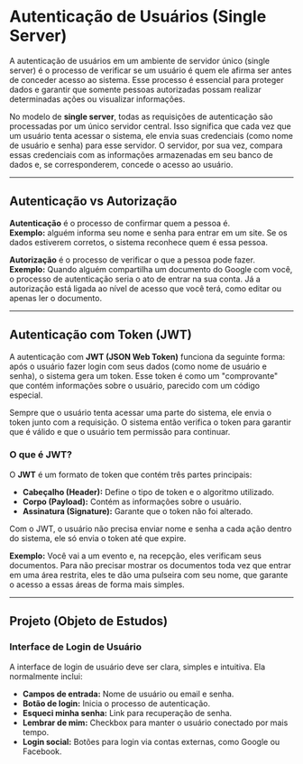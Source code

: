 # Autenticação de Usuários (Single Server)

A autenticação de usuários em um ambiente de servidor único (single server) é o processo de verificar se um usuário é quem ele afirma ser antes de conceder acesso ao sistema. Esse processo é essencial para proteger dados e garantir que somente pessoas autorizadas possam realizar determinadas ações ou visualizar informações.

No modelo de **single server**, todas as requisições de autenticação são processadas por um único servidor central. Isso significa que cada vez que um usuário tenta acessar o sistema, ele envia suas credenciais (como nome de usuário e senha) para esse servidor. O servidor, por sua vez, compara essas credenciais com as informações armazenadas em seu banco de dados e, se corresponderem, concede o acesso ao usuário.

---

## Autenticação vs Autorização

**Autenticação** é o processo de confirmar quem a pessoa é.  
**Exemplo:** alguém informa seu nome e senha para entrar em um site. Se os dados estiverem corretos, o sistema reconhece quem é essa pessoa.

**Autorização** é o processo de verificar o que a pessoa pode fazer.  
**Exemplo:** Quando alguém compartilha um documento do Google com você, o processo de autenticação seria o ato de entrar na sua conta. Já a autorização está ligada ao nível de acesso que você terá, como editar ou apenas ler o documento.

---

## Autenticação com Token (JWT)

A autenticação com **JWT (JSON Web Token)** funciona da seguinte forma: após o usuário fazer login com seus dados (como nome de usuário e senha), o sistema gera um token. Esse token é como um "comprovante" que contém informações sobre o usuário, parecido com um código especial.

Sempre que o usuário tenta acessar uma parte do sistema, ele envia o token junto com a requisição. O sistema então verifica o token para garantir que é válido e que o usuário tem permissão para continuar.

### O que é JWT?

O **JWT** é um formato de token que contém três partes principais:

- **Cabeçalho (Header):** Define o tipo de token e o algoritmo utilizado.
- **Corpo (Payload):** Contém as informações sobre o usuário.
- **Assinatura (Signature):** Garante que o token não foi alterado.

Com o JWT, o usuário não precisa enviar nome e senha a cada ação dentro do sistema, ele só envia o token até que expire.

**Exemplo:** Você vai a um evento e, na recepção, eles verificam seus documentos. Para não precisar mostrar os documentos toda vez que entrar em uma área restrita, eles te dão uma pulseira com seu nome, que garante o acesso a essas áreas de forma mais simples.

---

## Projeto (Objeto de Estudos)

### Interface de Login de Usuário

A interface de login de usuário deve ser clara, simples e intuitiva. Ela normalmente inclui:

- **Campos de entrada:** Nome de usuário ou email e senha.
- **Botão de login:** Inicia o processo de autenticação.
- **Esqueci minha senha:** Link para recuperação de senha.
- **Lembrar de mim:** Checkbox para manter o usuário conectado por mais tempo.
- **Login social:** Botões para login via contas externas, como Google ou Facebook.
